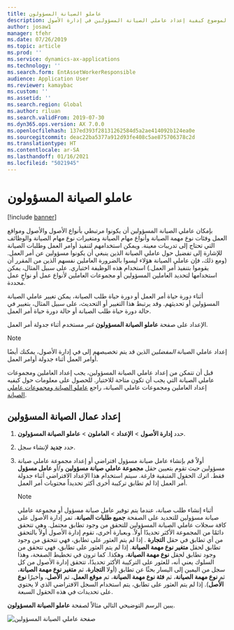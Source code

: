 ```yaml
---
title: عاملو الصيانة المسؤولون
description: يشرح هذا الموضوع كيفية إعداد عاملي الصيانة المسؤولين في إدارة الأصول.
author: josaw1
manager: tfehr
ms.date: 07/26/2019
ms.topic: article
ms.prod: ''
ms.service: dynamics-ax-applications
ms.technology: ''
ms.search.form: EntAssetWorkerResponsible
audience: Application User
ms.reviewer: kamaybac
ms.custom: ''
ms.assetid: ''
ms.search.region: Global
ms.author: riluan
ms.search.validFrom: 2019-07-30
ms.dyn365.ops.version: AX 7.0.0
ms.openlocfilehash: 137ed393f28131262584d5a2ae414092b124ea0e
ms.sourcegitcommit: deac22ba5377a912d93fe408c5ae875706378c2d
ms.translationtype: HT
ms.contentlocale: ar-SA
ms.lasthandoff: 01/16/2021
ms.locfileid: "5021945"
---
```

# <a name="responsible-maintenance-workers"></a>عاملو الصيانة المسؤولون

[!include [banner](../../includes/banner.md)]

 

بإمكان عاملي الصيانة المسؤولين أن يكونوا مرتبطي بأنواع الأصول والأصول ومواقع العمل وفئات نوع مهمة الصيانة وأنواع مهام الصيانة ومتغيرات نوع مهام الصيانة والوظائف التي تحتاج إلى تدريبات معينة. ويمكن استخدامهم لتنفيذ أوامر العمل وطلبات الصيانة للإشارة إلى تفضيل حول عاملي الصيانة الذين ينبغي أن يكونوا مسؤولين عن أمر العمل. (ومع ذلك، فإن عاملي الصيانة هؤلاء ليسوا بالضرورة العاملين نفسهم الذين من المقرر أن يقوموا بتنفيذ أمر العمل.) استخدام هذه الوظيفة اختياري. على سبيل المثال، يمكن استخدامها لتحديد العاملين المسؤولين أو مجموعات العاملين لأنواع عمل أو نواحٍ عمل محددة.

أثناء دورة حياة أمر العمل أو دورة حياة طلب الصيانة، يمكن تغيير عاملي الصيانة المسؤولين أو تحديثهم. وقد يرتبط هذا التغيير أو التحديث، على سبيل المثال، بتغيير في حالة دورة حياة طلب الصيانة أو حالة دورة حياة أمر العمل.

الإعداد على صفحة **عاملو الصيانة المسؤولون** *غير* مستخدم أثناء جدولة أمر العمل.

> [!NOTE]
> في إدارة الأصول، يمكنك أيضًا‏‎ إعداد عاملي الصيانة *المفضلين* الذين قد يتم تخصيصهم إلى أوامر العمل أثناء جدولة أوامر العمل.

قبل أن تتمكن من إعداد عاملي الصيانة المسؤولين، يجب إعداد العاملين ومجموعات عاملي الصيانة التي يجب أن تكون متاحة للاختيار. للحصول على معلومات حول كيفيه إعداد العاملين ومجموعات عاملي الصيانة، راجع [عاملو الصيانة ومجموعات عاملي الصيانة‬](../setup-for-objects/workers-and-worker-groups.md).

## <a name="set-up-responsible-maintenance-workers"></a>إعداد عمال الصيانة المسؤولين

1. حدد **إدارة الأصول** \> **الإعداد** \> **العاملون** \> **عاملو الصيانة المسؤولون**.
2. حدد **جديد** لإنشاء سجل.
3. أولاً قم بإنشاء عامل صيانة مسؤول افتراضي أو إعداد مجموعة عاملي صيانة مسؤولين حيث تقوم بتعيين حقل **مجموعة عاملي صيانة مسؤولين** و/أو **عامل مسؤول** فقط. اترك الحقول المتبقية فارغة. سيتم استخدام هذا الإعداد الافتراضي أثناء جدولة أمر العمل إذا لم تطابق تركيبة أخرى أكثر تحديداً محتويات أمر العمل.

    > [!NOTE]
    > أثناء إنشاء طلب صيانة، عندما يتم توفير عامل صيانة مسؤول أو مجموعة عاملي صيانة مسؤولين للتحديد على الصفحة **جميع طلبات الصيانة**، تمر إدارة الأصول على كافة سجلات عاملي الصيانة المسؤولين للتحقق من وجود تطابق محتمل. وهي تتحقق دائمًا من المجموعة الأكثر تحديدًا أولاً. وبعبارة أخرى، تقوم إدارة الأصول أولاً بالتحقق من أي تطابق في حقل **التجارة** . إذا لم يتم العثور على تطابق، فهي تتحقق من وجود تطابق لحقل **متغير نوع مهمة الصيانة**. إذا لم يتم العثور على تطابق، فهي تتحقق من وجود تطابق لحقل **نوع مهمة الصيانة**، وهكذا. كما ترون في تخطيط الصفحة، وهذا السلوك يعني أنه، للعثور على التركيبة الأكثر تحديدًا، تتحقق إدارة الأصول من كل سجل من اليمين إلى اليسار بحثًا عن تطابق (أولا **التجارة**، ثم **متغير نوع مهمة الصيانة**، ثم **نوع مهمة الصيانة**، ثم **فئة نوع مهمة الصيانة**، ثم **موقع العمل**، ثم **الأصل**، وأخيرًا **نوع الأصل**). إذا لم يتم العثور على تطابق، يتم استخدام السجل الافتراضي الذي لا يحتوي على تحديدات في هذه الحقول السبعة.

يبين الرسم التوضيحي التالي مثالاً لصفحة **عاملو الصيانة المسؤولون**.

![صفحة عاملي الصيانة المسؤولين](media/08-setup-for-requests.png)
